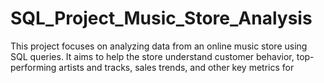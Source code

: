 # SQL_Project_Music_Store_Analysis
This project focuses on analyzing data from an online music store using SQL queries. It aims to help the store understand customer behavior, top-performing artists and tracks, sales trends, and other key metrics for
